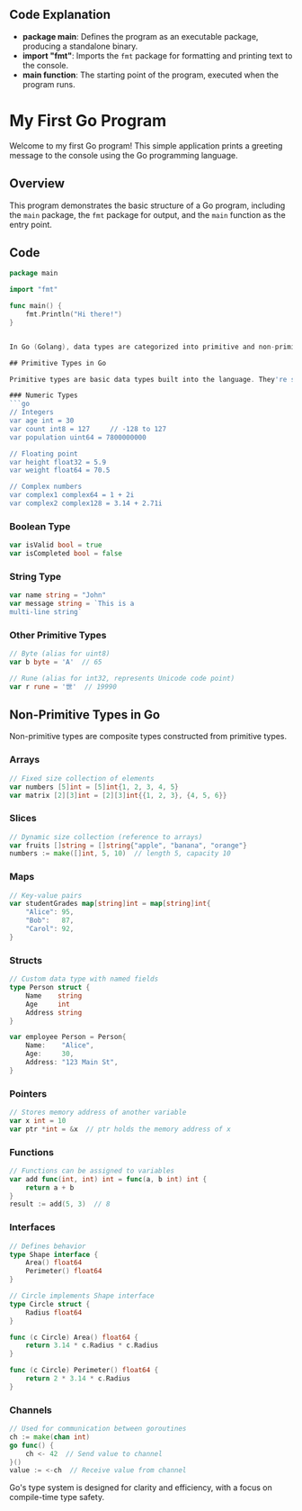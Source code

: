 ## Code Explanation

- **package main**: Defines the program as an executable package, producing a standalone binary.
- **import "fmt"**: Imports the `fmt` package for formatting and printing text to the console.
- **main function**: The starting point of the program, executed when the program runs.

# My First Go Program

Welcome to my first Go program! This simple application prints a greeting message to the console using the Go programming language.

## Overview

This program demonstrates the basic structure of a Go program, including the `main` package, the `fmt` package for output, and the `main` function as the entry point.

## Code

```go
package main

import "fmt"

func main() {
    fmt.Println("Hi there!")
}


In Go (Golang), data types are categorized into primitive and non-primitive types. Let me explain both with examples:

## Primitive Types in Go

Primitive types are basic data types built into the language. They're stored directly in memory and operated on directly.

### Numeric Types
```go
// Integers
var age int = 30
var count int8 = 127     // -128 to 127
var population uint64 = 7800000000

// Floating point
var height float32 = 5.9
var weight float64 = 70.5

// Complex numbers
var complex1 complex64 = 1 + 2i
var complex2 complex128 = 3.14 + 2.71i
```

### Boolean Type
```go
var isValid bool = true
var isCompleted bool = false
```

### String Type
```go
var name string = "John"
var message string = `This is a 
multi-line string`
```

### Other Primitive Types
```go
// Byte (alias for uint8)
var b byte = 'A'  // 65

// Rune (alias for int32, represents Unicode code point)
var r rune = '世'  // 19990
```

## Non-Primitive Types in Go

Non-primitive types are composite types constructed from primitive types.

### Arrays
```go
// Fixed size collection of elements
var numbers [5]int = [5]int{1, 2, 3, 4, 5}
var matrix [2][3]int = [2][3]int{{1, 2, 3}, {4, 5, 6}}
```

### Slices
```go
// Dynamic size collection (reference to arrays)
var fruits []string = []string{"apple", "banana", "orange"}
numbers := make([]int, 5, 10)  // length 5, capacity 10
```

### Maps
```go
// Key-value pairs
var studentGrades map[string]int = map[string]int{
    "Alice": 95,
    "Bob":   87,
    "Carol": 92,
}
```

### Structs
```go
// Custom data type with named fields
type Person struct {
    Name    string
    Age     int
    Address string
}

var employee Person = Person{
    Name:    "Alice",
    Age:     30,
    Address: "123 Main St",
}
```

### Pointers
```go
// Stores memory address of another variable
var x int = 10
var ptr *int = &x  // ptr holds the memory address of x
```

### Functions
```go
// Functions can be assigned to variables
var add func(int, int) int = func(a, b int) int {
    return a + b
}
result := add(5, 3)  // 8
```

### Interfaces
```go
// Defines behavior
type Shape interface {
    Area() float64
    Perimeter() float64
}

// Circle implements Shape interface
type Circle struct {
    Radius float64
}

func (c Circle) Area() float64 {
    return 3.14 * c.Radius * c.Radius
}

func (c Circle) Perimeter() float64 {
    return 2 * 3.14 * c.Radius
}
```

### Channels
```go
// Used for communication between goroutines
ch := make(chan int)
go func() {
    ch <- 42  // Send value to channel
}()
value := <-ch  // Receive value from channel
```

Go's type system is designed for clarity and efficiency, with a focus on compile-time type safety.